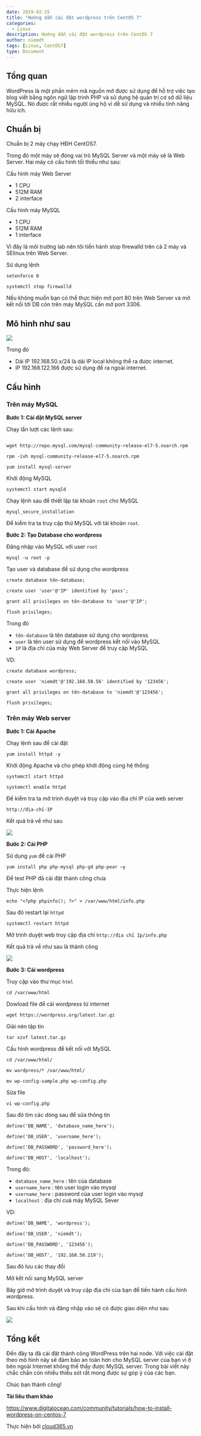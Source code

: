 ```yaml
---
date: 2019-02-25
title: "Hướng dẫn cài đặt wordpress trên CentOS 7"
categories:
  - Linux
description: Hướng dẫn cài đặt wordpress trên CentOS 7
author: niemdt
tags: [Linux, CentOS7]
type: Document
---
```


## Tổng quan

WordPress là một phần mêm mã nguồn mở được sử dụng để hỗ trợ việc tạo blog viết bằng ngôn ngữ lập trình PHP và sử dụng hệ quản trị cơ sở dữ liệu MySQL. Nó được rất nhiều người ủng hộ vì dễ sử dụng và nhiều tính năng hữu ích.

## Chuẩn bị

Chuẩn bị 2 máy chạy HĐH CentOS7. 

Trong đó một máy sẽ đóng vai trò MySQL Server và một máy sẽ là Web Server. Hai máy có cấu hình tối thiểu như sau:

Cấu hình máy Web Server 

 * 1 CPU
 * 512M RAM
 * 2 interface

Cấu hình máy MySQL

 * 1 CPU
 * 512M RAM
 * 1 interface

Vì đây là môi trường lab nên tôi tiến hành stop firewalld trên cả 2 máy và SElinux trên Web Server.

Sử dụng lệnh

```
setenforce 0

systemctl stop firewalld
```

Nếu không muốn bạn có thể thực hiện mở port 80 trên Web Server và mở kết nối tới DB còn trên máy MySQL cần mở port 3306.

## Mô hình như sau

![](/images/img-cai-dat-wordpress/1.png)

Trong đó 
 * Dải IP 192.168.50.x/24 là dải IP local không thể ra được internet.
 * IP 192.168.122.166 được sử dụng để ra ngoài internet.

## Cấu hình

### Trên máy MySQL

**Bước 1: Cài đặt MySQL server**

Chạy lần lượt các lệnh sau:

```

wget http://repo.mysql.com/mysql-community-release-el7-5.noarch.rpm

rpm -ivh mysql-community-release-el7-5.noarch.rpm

yum install mysql-server

```

Khởi động MySQL

```
systemctl start mysqld
```

Chạy lệnh sau để thiết lập tài khoản `root` cho MySQL

```
mysql_secure_installation
```

Để kiểm tra ta truy cập thử MySQL với tài khoản `root`.

**Bước 2: Tạo Database cho wordpress**

Đăng nhập vào MySQL với user `root`

```
mysql -u root -p
```

Tạo user và database để sử dụng cho wordpress

```
create database tên-database;

create user 'user'@'IP' identified by 'pass';

grant all privileges on tên-database to 'user'@'IP';

flush privileges;
```

Trong đó

 * `tên-database` là tên database sử dụng cho wordpress
 * `user` là tên user sử dụng để wordpress kết nối vào MySQL
 * `IP` là địa chỉ của máy Web Server để truy cập MySQL

VD:

```
create database wordpress;

create user 'niemdt'@'192.168.50.56' identified by '123456';

grant all privileges on tên-database to 'niemdt'@'123456';

flush privileges;
```

### Trên máy Web server

**Bước 1: Cài Apache**

Chạy lệnh sau để cài đặt

`yum install httpd -y`

Khởi động Apache và cho phép khởi động cùng hệ thống

```
systemctl start httpd

systemctl enable httpd
```

Để kiểm tra ta mở trình duyệt và truy cập vào địa chỉ IP của web server

`http://địa-chỉ-IP`


Kết quả trả về như sau

![](/images/img-cai-dat-wordpress/2.1.png)

**Bước 2: Cài PHP**

Sử dụng `yum` để cài PHP

```
yum install php php-mysql php-gd php-pear –y
```

Để test PHP đã cài đặt thành công chưa

Thực hiện lệnh

```
echo "<?php phpinfo(); ?>" > /var/www/html/info.php
```

Sau đó restart lại `httpd`

```
systemctl restart httpd
```

Mở trình duyệt web truy cập địa chỉ `http://địa chỉ Ip/info.php`

Kết quả trả về như sau là thành công

![](/images/img-cai-dat-wordpress/3.1.png)

**Bước 3: Cài wordpress**

Truy cập vào thư mục `html`

```
cd /var/www/html
```

Dowload file để cài wordpress từ internet

```
wget https://wordpress.org/latest.tar.gz
```

Giải nén tập tin 

```
tar xzvf latest.tar.gz
```

Cấu hình wordpress để kết nối với MySQL

```
cd /var/www/html/

mv wordpress/* /var/www/html/

mv wp-config-sample.php wp-config.php
```

Sửa file

```
vi wp-config.php
```

Sau đó tìm các dòng sau để sửa thông tin

```
define('DB_NAME', 'database_name_here');    

define('DB_USER', 'username_here');    

define('DB_PASSWORD', 'password_here');      

define('DB_HOST', 'localhost');   
```

Trong đó:

 * `database_name_here` : tên của database
 * `username_here`      : tên user login vào mysql
 * `username_here`      : password của user login vào mysql
 * `localhost`          : địa chỉ cuả máy MySQL Sever

VD:

```
define('DB_NAME', 'wordpress');    

define('DB_USER', 'niemdt');    

define('DB_PASSWORD', '123456');      

define('DB_HOST', '192.168.50.219');   
```

Sau đó lưu các thay đổi

Mở kết nối sang MySQL server

Bây giờ mở trình duyệt và truy cập địa chỉ của bạn để tiến hành cấu hình wordpress.

Sau khi cấu hình và đăng nhập vào sẽ có được giao diện như sau

![](/images/img-cai-dat-wordpress/4.png)


## Tổng kết

Đến đây ta đã cài đặt thành công WordPress trên hai node. Với việc cài đặt theo mô hình này sẽ đảm bảo an toàn hơn cho MySQL server của bạn vì ở bên ngoài Internet không thể thấy được MySQL server. Trong bài viết này chắc chắn còn nhiều thiếu sót rất mong được sự góp ý của các bạn.

Chúc bạn thành công!

**Tài liêu tham khảo**

https://www.digitalocean.com/community/tutorials/how-to-install-wordpress-on-centos-7

Thực hiện bởi <a href="https://cloud365.vn/" target="_blank">cloud365.vn</a>